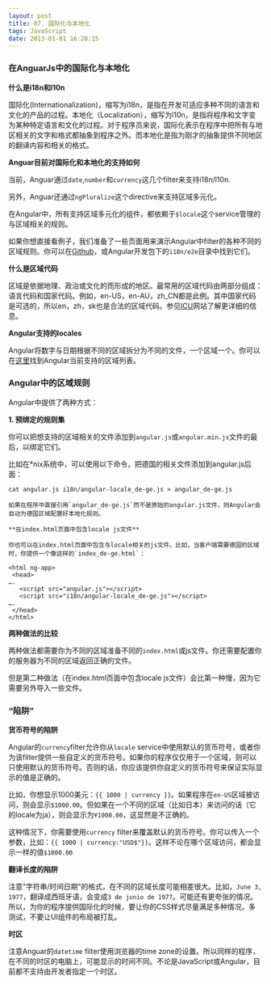 ```yaml
---
layout: post
title: 07. 国际化与本地化
tags: JavaScript
date: 2013-01-01 16:28:15
---
```


### 在AnguarJs中的国际化与本地化

**什么是i18n和l10n**

国际化(Internationalization)，缩写为i18n，是指在开发可适应多种不同的语言和文化的产品的过程。本地化（Localization），缩写为l10n，是指将程序和文字变为某种特定语言和文化的过程。对于程序员来说，国际化表示在程序中把所有与地区相关的文字和格式都抽象到程序之外。而本地化是指为刚才的抽象提供不同地区的翻译内容和相关的格式。

**Anguar目前对国际化和本地化的支持如何**

当前，Anguar通过`date`,`number`和`currency`这几个filter来支持i18n/l10n.

另外，Anguar还通过`ngPluralize`这个directive来支持区域多元化。

在Angular中，所有支持区域多元化的组件，都依赖于`$locale`这个service管理的与区域相关的规则。

如果你想直接看例子，我们准备了一些页面用来演示Angular中filter的各种不同的区域规则。你可以在[Github](https://github.com/angular/angular.js/tree/master/i18n/e2e)，或Angular开发包下的`i18n/e2e`目录中找到它们。

**什么是区域代码**

区域是依据地理、政治或文化的而形成的地区。最常用的区域代码由两部分组成：语言代码和国家代码。例如，en-US，en-AU，zh_CN都是此例。其中国家代码是可选的，所以en，zh，sk也是合法的区域代码。参见[ICU](http://userguide.icu-project.org/locale)网站了解更详细的信息。

**Angular支持的locales**

Angular将数字与日期根据不同的区域拆分为不同的文件，一个区域一个。你可以在[这里](https://github.com/angular/angular.js/tree/master/i18n/locale)找到Angular当前支持的区域列表。

### Angular中的区域规则

Angular中提供了两种方式：

**1. 预绑定的规则集**

你可以把想支持的区域相关的文件添加到`angular.js`或`angular.min.js`文件的最后，以绑定它们。

比如在*nix系统中，可以使用以下命令，把德国的相关文件添加到angular.js后面：

    cat angular.js i18n/angular-locale_de-ge.js > angular_de-ge.js

    如果在程序中直接引用`angular_de-ge.js`而不是原始的angular.js文件，则Angular会自动为德国区域配置好本地化规则。

    **在index.html页面中包含locale js文件**

    你也可以在index.html页面中包含与locale相关的js文件。比如，当客户端需要德国的区域时，你提供一个像这样的`index_de-ge.html`：

    <html ng-app>
     <head>
    ….
       <script src="angular.js"></script>
       <script src="i18n/angular-locale_de-ge.js"></script>
    ….
     </head>
    </html>

**两种做法的比较**

两种做法都需要你为不同的区域准备不同的`index.html`或js文件。你还需要配置你的服务器为不同的区域返回正确的文件。

但是第二种做法（在index.html页面中包含locale js文件）会比第一种慢，因为它需要另外导入一些文件。

### “陷阱”

**货币符号的陷阱**

Angular的`currency`filter允许你从`locale` service中使用默认的货币符号，或者你为该filter提供一些自定义的货币符号。如果你的程序仅仅用于一个区域，则可以只使用默认的货币符号。否则的话，你应该提供你自定义的货币符号来保证实际显示的值是正确的。

比如，你想显示1000美元：`{{ 1000 | currency }}`。如果程序在`en-US`区域被访问，则会显示`$1000.00`。但如果在一个不同的区域（比如日本）来访问的话（它的locale为ja），则会显示为`¥1000.00`，这显然是不正确的。

这种情况下，你需要使用`currency` filter来覆盖默认的货币符号。你可以传入一个参数，比如：`{{ 1000 | currency:"USD$"}}`。这样不论在哪个区域访问，都会显示一样的值`$1000.00`

**翻译长度的陷阱**

注意"字符串/时间日期"的格式，在不同的区域长度可能相差很大。比如，`June 3, 1977`，翻译成西班牙语，会变成`3 de junio de 1977`。可能还有更夸张的情况。所以，为你的程序提供国际化的时候，要让你的CSS样式尽量满足多种情况，多测试，不要让UI组件的布局被打乱。

**时区**

注意Anguar的`datetime` filter使用浏览器的time zone的设置。所以同样的程序，在不同的时区的电脑上，可能显示的时间不同。不论是JavaScript或Angular，目前都不支持由开发者指定一个时区。
